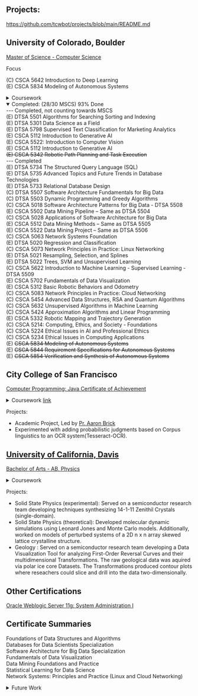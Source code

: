 ## Projects:
https://github.com/tcwbot/projects/blob/main/README.md


## University of Colorado, Boulder
[Master of Science - Computer Science](https://www.colorado.edu/cs/academics/online-programs/mscs-coursera) <br/>

Focus <br/>

(C) CSCA 5642 Introduction to Deep Learning <br/>
(E) CSCA 5834 Modeling of Autonomous Systems <br/>
<details>
  <summary> Coursework</summary>
Machine Learning: Theory and Hands-on Practice with Python <br/>
Software Architecture Fundamentals, Patterns, & Applications <br/> 
Network Systems & Principles in Practice <br/>
Data Structures and Algorithms <br/>
Computing, Ethics, and Society <br/>
Statistical Learning for Data Science <br/>
Data Mining Pipeline & Methods <br/>
Databases for Data Scientists <br/>
Robotics with Webots <br/>
- Electives <br/>
Data Visualization, Generative AI <br/>
Computer Vision, Data Science as a Field <br/>
Supervised Text Classification for Marketing Analytics <br/>

</details>

<details open>
  <summary>Completed: (28/30 MSCS) 93% Done</summary>
--- Completed, not counting towards MSCS  <br/>
(E) DTSA 5501 Algorithms for Searching Sorting and Indexing <br/>
(E) DTSA 5301 Data Science as a Field<br/>
(E) DTSA 5798 Supervised Text Classification for Marketing Analytics<br/>
(E) CSCA 5112 Introduction to Generative AI <br/>
(E) CSCA 5522: Introduction to Computer Vision <br/>
(E) CSCA 5112 Introduction to Generative AI  <br/>
<s>(E) CSCA 5342 Robotic Path Planning and Task Execution</s> <br/>
--- Completed <br/>
(E) DTSA 5734 The Structured Query Language (SQL)<br/>
(E) DTSA 5735 Advanced Topics and Future Trends in Database Technologies<br/>
(E) DTSA 5733 Relational Database Design<br/>
(C) DTSA 5507 Software Architecture Fundamentals for Big Data <br/>
(C) DTSA 5503 Dynamic Programming and Greedy Algorithms <br/>
(C) CSCA 5018 Software Architecture Patterns for Big Data - DTSA 5508 <br/>
(E) CSCA 5502 Data Mining Pipeline – Same as DTSA 5504<br/> 
(C) CSCA 5028 Applications of Software Architecture for Big Data <br/>
(E) CSCA 5512 Data Mining Methods – Same as DTSA 5505 <br/> 
(E) CSCA 5522 Data Mining Project – Same as DTSA 5506 <br/> 
(C) CSCA 5063 Network Systems Foundation  <br/>
(E) DTSA 5020 Regression and Classification <br/>
(C) CSCA 5073 Network Principles in Practice: Linux Networking <br/>
(E) DTSA 5021 Resampling, Selection, and Splines</s> <br/>
(E) DTSA 5022 Trees, SVM and Unsupervised Learning</s> <br/>
(C) CSCA 5622 Introduction to Machine Learning - Supervised Learning - DTSA 5509 <br/>
(E) CSCA 5702 Fundamentals of Data Visualization <br/>
(E) CSCA 5312 Basic Robotic Behaviors and Odometry <br/>
(C) CSCA 5083 Network Principles in Practice: Cloud Networking <br/>
(C) CSCA 5454 Advanced Data Structures, RSA and Quantum Algorithms <br/>
(C) CSCA 5632 Unsupervised Algorithms in Machine Learning <br/>
(C) CSCA 5424 Approximation Algorithms and Linear Programming <br/>
(E) CSCA 5332 Robotic Mapping and Trajectory Generation <br/>
(C) CSCA 5214: Computing, Ethics, and Society - Foundations</strike> <br/> 
(C) CSCA 5224 Ethical Issues in AI and Professional Ethics <br/>
(C) CSCA 5234 Ethical Issues in Computing Applications<br/>
(E) <s>CSCA 5834 Modeling of Autonomous Systems </s> <br/>
(E) <s>CSCA 5844 Requirement Specifications for Autonomous Systems</s><br/>
(E) <s>CSCA 5854 Verification and Synthesis of Autonomous Systems </s> <br/>

</details>
  
## City College of San Francisco
[Computer Programming: Java Certificate of Achievement](/images/cert_two.png)

<details>
  <summary>Coursework <a href="https://ccsf.curricunet.com/Report/Program/GetReport/893?reportId=29">link</a></summary>
	CS 113A - Perl Programming <br/>
	CS 111B - Programming Fundamentals: Java <br/>
	CS 111C - Data Structures and Algorithms: Java <br/>
	CS 160A - Introduction to Unix/Linux	<br/>
	CS 211S - Advanced Java: Standard Edition <br/>
	CS 150A - Introduction to SQL Databases and NoSQL <br/>
	CS 199 - Independent Study <br/>
	CS 270 - Computer Architecture with Assembly  <br/>
	CS 131B - Prog Fundamentals: Python  <br/>
	CS 231 - Advanced Python Programming  <br/>
</details>

Projects:
- Academic Project, Led by [Pr. Aaron Brick](https://github.com/aaronbrick)<br/>
- Experimented with adding probabilistic judgments based on Corpus linguistics to an OCR system(Tesseract-OCR).

## [University of California, Davis](https://physics.ucdavis.edu/)
[Bachelor of Arts - AB, Physics](/images/cert_one.png)

<details>
  <summary>Coursework</summary>
  - Mathematical Methods for Physics<br/>
  - Advanced Physics Laboratory<br/>
  - Classical Mechanics<br/>
  - Electrodynamics <br/>
  - Statistical Mechanics<br/>
  - Quantum Mechanics<br/>
  - Atomic Physics<br/>
  - Nuclear Physics<br/>
  - Astrophysics<br/>
</details>


Projects: 
- Solid State Physics (experimental): Served on a semiconductor research team developing techniques synthesizing 14-1-11 Zenithil Crystals (single-domain).
- Solid State Physics (theoretical):  Developed molecular dynamic simulations using Leonard Jones and Monte Carlo models. Additionally, worked on models of perturbed systems of a 2D n x n array skewed lattice crystalline structure.
- Geology : Served on a semiconductor research team developing a Data Visualization Tool for analyzing First-Order Reversal Curves and their multidimensional Transformations. The raw geological data was aquired via polar ice core Datasets. The Transformations produced contour plots where reseachers could slice and drill into the data two-dimensionally.


## Other Certifications
[Oracle Weblogic Server 11g: System Administration I](https://education.oracle.com/oracle-weblogic-server-12c-administration-i/pexam_1Z0-133)

## Certificate Summaries

Foundations of Data Structures and Algorithms <br/>
Databases for Data Scientists Specialization<br/>
Software Architecture for Big Data Specialization<br/>
Fundamentals of Data Visualization <br/>
Data Mining Foundations and Practice  <br/>
Statistical Learning for Data Science <br/>
Network Systems: Principles and Practice (Linux and Cloud Networking) <br/>

<details>
  <summary>Future Work</summary>
IBM DevOps and Software Engineering Professional Certificate <br/>
https://www.coursera.org/professional-certificates/devops-and-software-engineering
	
Python and Rust with Linux Command Line Tools <br/>
https://www.coursera.org/learn/python-rust-linux

Rust Programming Specialization <br/>
https://www.coursera.org/specializations/rust-programming

IBM Data Engineering Professional Certificate  <br/>
https://www.coursera.org/professional-certificates/ibm-data-engineer#courses

CU Boulder - Data Science Graduate Certificate  <br/>
https://www.colorado.edu/program/data-science/Data%20Science%20MasterTrack%20Certificate

IBM IT Scrum Master Professional Certificate <br/>
https://www.coursera.org/professional-certificates/ibm-it-scrum-master#courses

IBM Full Stack Software Developer Professional Certificate <br/>
https://www.coursera.org/professional-certificates/ibm-full-stack-cloud-developer#courses

IBM AI Developer Professional Certificate <br/>
https://www.coursera.org/professional-certificates/applied-artifical-intelligence-ibm-watson-ai#courses

Game Design and Development with Unity 2020 Specialization <br/>
https://www.coursera.org/specializations/game-design-and-development

Google Project Management: Professional Certificate <br/>
https://www.coursera.org/professional-certificates/google-project-management#courses

[Scala & Functional Programming Essentials | Rock the JVM](https://www.udemy.com/course/rock-the-jvm-scala-for-beginners/?ranMID=39197&ranEAID=GjbDpcHcs4w&ranSiteID=GjbDpcHcs4w-wASJySFJgslzQzwT4ZEdHg&LSNPUBID=GjbDpcHcs4w)<br/>

[Microsoft Azure Data Engineering Associate (DP-203) Professional Certificate](https://www.coursera.org/professional-certificates/microsoft-azure-dp-203-data-engineering#courses)


IBM AI Developer Professional Certificate <br/>
https://www.coursera.org/professional-certificates/applied-artifical-intelligence-ibm-watson-ai

IBM Back-End Development Professional Certificate <br/>
https://www.coursera.org/professional-certificates/ibm-backend-development#courses


Udemy: <br/>
https://www.udemy.com/course/fast-scala/learn/lecture/27123376#overview
https://www.udemy.com/share/102cr43@cmcOHD4Y-k7MsASvOMab1P0suzps_Rwa29Yh9DoIRlfRrIskAFU4HgPhBkSCSDlZ/


Developing Your Musicianship Specialization  <br/>
https://www.coursera.org/specializations/musicianship-specialization#courses

How to Play Guitar Specialization  <br/>
https://www.coursera.org/specializations/play-guitar#courses

Piano Scales for Modern Music  <br/>
https://www.coursera.org/learn/piano-scales-for-modern-music#modules


Understanding Einstein: The Special Theory of Relativity  <br/>
http://coursera.org/learn/einstein-relativity#modules

The Physics of Emergence: Introduction to Condensed Matter Specialization  <br/>
https://www.coursera.org/specializations/the-physics-of-emergence-introduction-to-condensed-matter

Philosophy and the Sciences: Introduction to the Philosophy of Physical Sciences  <br/>
https://www.coursera.org/learn/philosophy-physical-sciences#modules

</details>



